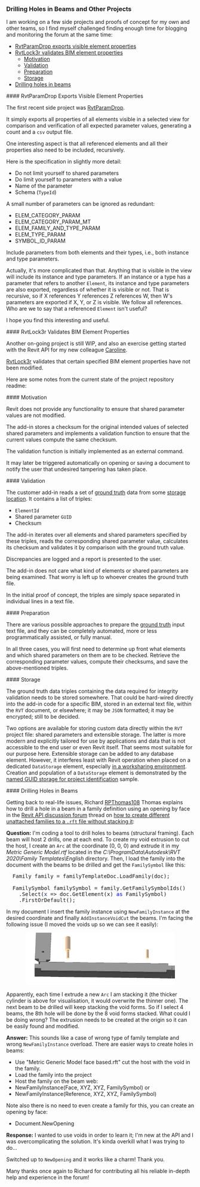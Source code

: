 <head>
<meta http-equiv="Content-Type" content="text/html; charset=utf-8">
<link rel="stylesheet" type="text/css" href="bc.css">
<script src="https://cdn.rawgit.com/google/code-prettify/master/loader/run_prettify.js" type="text/javascript"></script>
</head>

<!---

https://github.com/jeremytammik/RevitLookup/releases/tag/2022.0.4.0
Minimize, maximize support #134. Fixed problem with sending a print job #133

Allow user maximize form full screen #134

> Enable user to maximize all forms to full screen; useful to display long string data or to  expand the form full size of review 

Fix automatic execute method SubmitPrint #133

> A problem when user snoops to `PrintManager` and invokes the `SubmitPrint` method

Many thanks to 
[Chuong Ho](https://github.com/chuongmep)
[Roman 'Nice3point'](https://github.com/Nice3point)

twitter:

 the #RevitAPI @AutodeskForge @AutodeskRevit #bim #DynamoBim #ForgeDevCon 

I am working on a few side projects and proofs of concept for my own and other teams
&ndash; <code>RvtParamDrop</code> exports visible element properties
&ndash; <code>RvtLock3r</code> validates BIM element properties
&ndash; Drilling holes in beams...

linkedin:


#bim #DynamoBim #ForgeDevCon #Revit #API #IFC #SDK #AI #VisualStudio #Autodesk #AEC #adsk

the [Revit API discussion forum](http://forums.autodesk.com/t5/revit-api-forum/bd-p/160) thread

<center>
<img src="img/" alt="" title="" width="600"/>
<p style="font-size: 80%; font-style:italic"></p>
</center>

-->

### Drilling Holes in Beams and Other Projects

I am working on a few side projects and proofs of concept for my own and other teams, so I find myself challenged finding enough time for blogging and monitoring the forum at the same time:

- [RvtParamDrop exports visible element properties](#2)
- [RvtLock3r validates BIM element properties](#3)
    - [Motivation](#3.1)
    - [Validation](#3.2)
    - [Preparation](#3.3)
    - [Storage](#3.4)
- [Drilling holes in beams](#4)

####<a name="2"></a> RvtParamDrop Exports Visible Element Properties

The first recent side project was [RvtParamDrop](https://github.com/jeremytammik/RvtParamDrop).

It simply exports all properties of all elements visible in a selected view for comparison and verification of all expected parameter values, generating a count and a `csv` output file.

One interesting aspect is that all referenced elements and all their properties also need to be included, recursively.

Here is the specification in slightly more detail:

- Do not limit yourself to shared parameters
- Do limit yourself to parameters with a value
- Name of the parameter
- Schema (`TypeId`)

A small number of parameters can be ignored as redundant:

- ELEM_CATEGORY_PARAM
- ELEM_CATEGORY_PARAM_MT
- ELEM_FAMILY_AND_TYPE_PARAM
- ELEM_TYPE_PARAM
- SYMBOL_ID_PARAM

Include parameters from both elements and their types, i.e., both instance and type parameters.

Actually, it's more complicated than that.
Anything that is visible in the view will include its instance and type parameters.
If an instance or a type has a parameter that refers to another `Element`, its instance and type parameters are also exported, regardless of whether it is visible or not.
That is recursive, so if X references Y references Z references W, then W's parameters are exported if X, Y, or Z is visible.
We follow all references.
Who are we to say that a referenced `Element` isn't useful?

I hope you find this interesting and useful.

####<a name="3"></a> RvtLock3r Validates BIM Element Properties 

Another on-going project is still WIP, and also an exercise getting started with the Revit API for
my new colleague [Caroline](https://forums.autodesk.com/t5/user/viewprofilepage/user-id/11981988).

[RvtLock3r](https://github.com/jeremytammik/RvtLock3r) validates
that certain specified BIM element properties have not been modified.

Here are some notes from the current state of the project repository readme:

####<a name="3.1"></a> Motivation

Revit does not provide any functionality to ensure that shared parameter values are not modified.

The add-in stores a checksum for the original intended values of selected shared parameters and implements a validation function to ensure that the current values compute the same checksum.

The validation function is initially implemented as an external command.

It may later be triggered automatically on opening or saving a document to notify the user that undesired tampering has taken place.

####<a name="3.2"></a> Validation

The customer add-in reads a set of [ground truth](https://en.wikipedia.org/wiki/Ground_truth) data from some [storage location](#storage). It contains a list of triples:

- `ElementId`
- Shared parameter `GUID`
- Checksum

The add-in iterates over all elements and shared parameters specified by these triples, reads the corresponding shared parameter value, calculates its checksum and validates it by comparison with the ground truth value.

Discrepancies are logged and a report is presented to the user.

The add-in does not care what kind of elements or shared parameters are being examined.
That worry is left up to whoever creates the ground truth file.

In the initial proof of concept, the triples are simply space separated in individual lines in a text file.

####<a name="3.3"></a> Preparation

There are various possible approaches to prepare
the [ground truth](https://en.wikipedia.org/wiki/Ground_truth) input text file,
and they can be completely automated, more or less programmatically assisted, or fully manual.

In all three cases, you will first need to determine up front what elements and which shared parameters on them are to be checked. Retrieve the corresponding parameter values, compute their checksums, and save the above-mentioned triples.

####<a name="3.4"></a> Storage

The ground truth data triples containing the data required for integrity validation needs to be stored somewhere. That could be hard-wired directly into the add-in code for a specific BIM, stored in an external text file, within the `RVT` document, or elsewhere; it may be `JSON` formatted; it may be encrypted; still to be decided.

Two options are available for storing custom data directly within the `RVT` project file: shared parameters and extensible storage.
The latter is more modern and explicitly tailored for use by applications and data that is not accessible to the end user or even Revit itself.
That seems most suitable for our purpose here.
Extensible storage can be added to any database element.
However, it interferes least with Revit operation when placed on a dedicated `DataStorage` element,
especially [in a worksharing environment](http://thebuildingcoder.typepad.com/blog/2015/02/extensible-storage-in-a-worksharing-environment.html).
Creation and population of a `DataStorage` element is demonstrated by the [named GUID storage for project identification](https://thebuildingcoder.typepad.com/blog/2016/04/named-guid-storage-for-project-identification.html) sample.

####<a name="4"></a> Drilling Holes in Beams

Getting back to real-life issues,
Richard [RPThomas108](https://forums.autodesk.com/t5/user/viewprofilepage/user-id/1035859) Thomas explains
how to drill a hole in a beam  in a family definition using an opening by face in
the [Revit API discussion forum](http://forums.autodesk.com/t5/revit-api-forum/bd-p/160) thread
on [how to create different unattached families to a `.rft` file without stacking it](https://forums.autodesk.com/t5/revit-api-forum/how-to-create-different-unattached-families-to-a-rft-file/td-p/10934607):

**Question:** I'm coding a tool to drill holes to beams (structural framing).
Each beam will host 2 drills, one at each end.
To create my void extrusion to cut the host, I create an `Arc` at the coordinate (0, 0, 0) and extrude it in my *Metric Generic Model.rtf* located in the *C:\ProgramData\Autodesk\RVT 2020\Family Templates\English* directory.
Then, I load the family into the document with the beams to be drilled and get the `FamilySymbol` like this:

<pre class="code">
  Family&nbsp;family&nbsp;=&nbsp;familyTemplateDoc.LoadFamily(doc);
 
  FamilySymbol&nbsp;familySymbol&nbsp;=&nbsp;family.GetFamilySymbolIds()
  &nbsp;&nbsp;.Select(<span style="color:#1f377f;">x</span>&nbsp;=&gt;&nbsp;doc.GetElement(x)&nbsp;<span style="color:blue;">as</span>&nbsp;FamilySymbol)
  &nbsp;&nbsp;.FirstOrDefault();
</pre>

In my document I insert the family instance using `NewFamilyInstance` at the desired coordinate and finally `AddInstanceVoidCut` the beams.
I'm facing the following issue (I moved the voids up so we can see it easily):

<center>
<img src="img/stacked_voids.png" alt="Stacked voids" title="Stacked voids" width="400"/> <!-- 1427 -->
</center>

Apparently, each time I extrude a new `Arc` I am stacking it (the thicker cylinder is above for visualisation, it would overwrite the thinner one).
The next beam to be drilled will keep stacking the void forms. So if I select 4 beams, the 8th hole will be done by the 8 void forms stacked.
What could I be doing wrong?
The extrusion needs to be created at the origin so it can be easily found and modified.

**Answer:** This sounds like a case of wrong type of family template and wrong `NewFamilyInstance` overload.
There are easier ways to create holes in beams:

- Use "Metric Generic Model face based.rft" cut the host with the void in the family.
- Load the family into the project
- Host the family on the beam web:
- NewFamilyInstance(Face, XYZ, XYZ, FamilySymbol) or
- NewFamilyInstance(Reference, XYZ, XYZ, FamilySymbol)

Note also there is no need to even create a family for this, you can create an opening by face:

- Document.NewOpening

**Response:** I wanted to use voids in order to learn it; I'm new at the API and I was overcomplicating the solution.
It's kinda overkill what I was trying to do...

Switched up to `NewOpening` and it works like a charm! Thank you.

Many thanks once again to Richard for contributing all his reliable in-depth help and experience in the forum!

